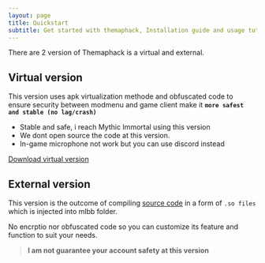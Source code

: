 ```yaml
---
layout: page
title: Quickstart
subtitle: Get started with themaphack, Installation guide and usage tutorial
---
```


There are 2 version of Themaphack is a virtual and external.

## Virtual version

This version uses apk virtualization methode and obfuscated code to ensure security between modmenu and game client make it **`more safest and stable (no lag/crash)`**

* Stable and safe, i reach Mythic Immortal using this version
* We dont open source the code at this version.
* In-game microphone not work but you can use discord instead

<p>
<a href="#" class="btn btn-success"><i class="bi bi-download"></i> Download virtual version</a>
</p>

## External version

This version is the outcome of compiling [source code](https://github.com/anggorodhanumurti/themaphack) in a form of `.so files` which is injected into mlbb folder. 

No encrptio nor obfuscated code so you can customize its feature and function to suit your needs.

> **I am not guarantee your account safety at this version**



